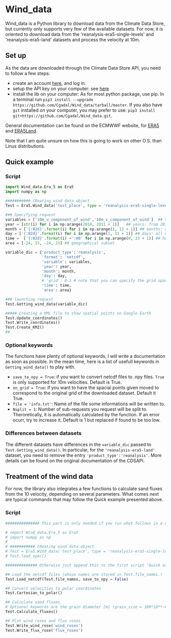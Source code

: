 # Wind_data

Wind_data is a Python library to download data from the Climate Data Store, but currently only supports very few of the available datasets.
For now, it is oriented to download data from the 'reanalysis-era5-single-levels' and 'reanalysis-era5-land' datasets and process the velocity at 10m.

## Set up
As the data are downloaded through the Climate Data Store API, you need to follow a few steps:

- create an account [here](https://cds.climate.copernicus.eu/user/register?destination=%2F%23!%2Fhome), and log in.
- setup the API key on your computer: see [here](https://cds.climate.copernicus.eu/api-how-to)
- install the lib on your computer: As for most python package, use pip. In a terminal run `pip3 install --upgrade https://github.com/Cgadal/Wind_data/tarball/master`. If you also have `git` installed on your computer, you may prefer to use: `pip3 install git+https://github.com/Cgadal/Wind_data.git`.

General documentation can be found on the ECMWWF website, for [ERA5](https://www.ecmwf.int/en/forecasts/datasets/reanalysis-datasets/era5) and [ERA5Land](https://www.ecmwf.int/en/era5-land).

Note that I am quite unsure on how this is going to work on other O.S. than Linus distributions.

## Quick example

### Script

```python
import Wind_data.Era_5 as Era5
import numpy as np

########### CReating wind data object
Test = Era5.Wind_data('test_place', type = 'reanalysis-era5-single-levels')

### Specifying request
variables = ['10m_u_component_of_wind','10m_v_component_of_wind']  ## variables
year = [str(i) for i in np.arange(2010, 2011 + 1)]   ## years: from 2012 to 2018
month = ['{:02d}'.format(i) for i in np.arange(1, 12 + 1)] ## months: all of them
day = ['{:02d}'.format(i) for i in np.arange(1, 31 + 1)] ## days: all of them
time =  ['{:02d}'.format(i) +':00' for i in np.arange(0, 23 + 1)] ## hours: all of them
area = [-24, 15, -24, 15] ## geographical subset

variable_dic = {'product_type':'reanalysis',
                'format': 'netcdf',
                'variable': variables,
                'year': year,
                'month': month,
                'day': day,
                # 'grid': 0.1 # note that you can specify the grid span you want, and the CDS will interpolate for you. Native grid is 0.25 for ERA5 and 0.1 for ERA5Land.
                'time': time,
                'area': area}

### launching request
Test.Getting_wind_data(variable_dic)

##### Creating a KML file to show spatial points on Google Earth
Test.Update_coordinates()
Test.Write_coordinates()
Test.Create_KMZ()
##
```
### Optional keywords

The functions have plenty of optional keywords, I will write a documentation as soon as possible. In the mean time, here is a list of usefull keywords in `Getting_wind_data()` to play with.

- `save_to_npy = True`: if you want to convert netcdf files to .npy files. `True` is only supported for 10m velocities. Default is True.
- `on_grid = True`: if you want to have the spacial points given moved to correspond to the original grid of the downloaded dataset. Default it True.
- `file = 'info.txt'`: Name of the file some informations will be written to.
- `Nsplit = 1`: Number of sub-requests you request will be split to. Theroretically, it is automatically calculated by the function. If an error ocurr, try to increase it. Default is 1 but replaced if found to be too low.


### Differences between datasets

The different datasets have differences in the `variable_dic` passed to `Test.Getting_wind_data()`. In particular, for the `'reanalysis-era5-land'` dataset, you need to remove the entry `'product_type':'reanalysis'`. More details can be found on the original documentation of the CDSAPI.


## Treatment of the wind data

For now, the library also integrates a few functions to calculate sand fluxes from the 10 velocity, depending on several parameters. What comes next are typical commands that may follow the Quick example presented above.

### Script

```python
############### This part is only needed if you run what follows in a different script

# import Wind_data.Era_5 as Era5
# import numpy as np
#
# ########### CReating wind data object
# Test = Era5.Wind_data('test_place', type = 'reanalysis-era5-single-levels') ## create the python object
# Test.load_spec()                                                            ## Load spec previously saved in 'info.txt' (or another file you might have chosen)

############## Otherwise just append this to the first script 'Quick example'

## Load the netcdf files (whose names are stored in Test.file_names.)
Test.Load_netcdf(Test.file_names, save_to_npy = False)

## Convert velocities to polar coordinates
Test.Cartesian_to_polar()

## Calculate sand fluxes.
# Optional keywords are the grain diameter [m] (grain_size = 180*10**-6), hydro. roughness [m] (z_0 = 1e-3), height of wind data [m] (z = 10), air density (rhoair = 1.293), grain density (rhosed = 2.55e3).
Test.Calculate_fluxes()

## Plot wind roses and flux roses
Test.Write_wind_rose('wind_roses')
Test.Write_flux_rose('flux_roses')
```
